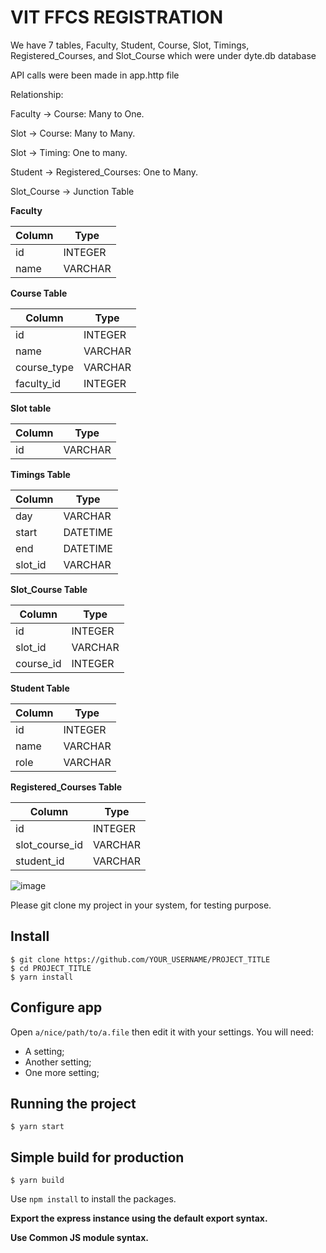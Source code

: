 # VIT FFCS REGISTRATION

We have 7 tables, Faculty, Student, Course, Slot, Timings, Registered_Courses, and Slot_Course which were under dyte.db database

API calls were been made in app.http file

Relationship:

Faculty -> Course: Many to One.

Slot -> Course: Many to Many.

Slot -> Timing: One to many.

Student -> Registered_Courses: One to Many.

Slot_Course -> Junction Table


**Faculty**

| Column   | Type    |
| -------- | ------- |
| id       | INTEGER |
| name     | VARCHAR |

**Course Table**

| Column              | Type    |
| ------------------- | ------- |
| id                  | INTEGER |
| name                | VARCHAR |
| course_type         | VARCHAR |
| faculty_id          | INTEGER |

**Slot table**

| Column    | Type     |
| --------- | -------- |
| id        | VARCHAR  |

**Timings Table**

| Column    | Type     |
| --------- | -------- |
| day       | VARCHAR  |
| start     | DATETIME |
| end       | DATETIME |
| slot_id   | VARCHAR  |

**Slot_Course Table**

| Column    | Type     |
| --------- | -------- |
| id        | INTEGER  |
| slot_id   | VARCHAR  |
| course_id | INTEGER  |

**Student Table**

| Column   | Type    |
| -------- | ------- |
| id       | INTEGER |
| name     | VARCHAR |
| role     | VARCHAR |

**Registered_Courses Table**

| Column         | Type    |
| -------------- | ------- |
| id             | INTEGER |
| slot_course_id | VARCHAR |
| student_id     | VARCHAR |

![image](https://user-images.githubusercontent.com/91132244/222956968-99779eeb-3cc6-4a37-a4d3-53d1da092a44.png)


Please git clone my project in your system, for testing purpose.

## Install

    $ git clone https://github.com/YOUR_USERNAME/PROJECT_TITLE
    $ cd PROJECT_TITLE
    $ yarn install

## Configure app

Open `a/nice/path/to/a.file` then edit it with your settings. You will need:

- A setting;
- Another setting;
- One more setting;

## Running the project

    $ yarn start

## Simple build for production

    $ yarn build


Use `npm install` to install the packages.

**Export the express instance using the default export syntax.**

**Use Common JS module syntax.**
